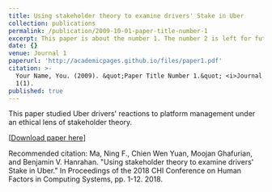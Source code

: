 ```yaml
---
title: Using stakeholder theory to examine drivers' Stake in Uber
collection: publications
permalink: /publication/2009-10-01-paper-title-number-1
excerpt: This paper is about the number 1. The number 2 is left for future work.
date: {}
venue: Journal 1
paperurl: 'http://academicpages.github.io/files/paper1.pdf'
citation: >-
  Your Name, You. (2009). &quot;Paper Title Number 1.&quot; <i>Journal 1</i>.
  1(1).
published: true
---
```

This paper studied Uber drivers' reactions to platform management under an ethical lens of stakeholder theory.

[[Download paper here](https://dl.acm.org/doi/pdf/10.1145/3173574.3173657?casa_token=SwF0DPEcXuYAAAAA:jtdl_8QdqOwT-gjye9m7Avly7Fw8qXVtZZlt3-UCsuqvNq81t4AM6lfj4TifMWYM3iTWxMyGxww)]

Recommended citation: Ma, Ning F., Chien Wen Yuan, Moojan Ghafurian, and Benjamin V. Hanrahan. "Using stakeholder theory to examine drivers' Stake in Uber." In Proceedings of the 2018 CHI Conference on Human Factors in Computing Systems, pp. 1-12. 2018.
